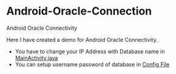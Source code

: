 # Android-Oracle-Connection
Android Oracle Connectivity

Here I have created a demo for Android Oracle Connectivity.

- You have to change your IP Address with Database name in [MainActivity.java](https://github.com/pratikbutani/Android-Oracle-Connection/blob/master/app/src/main/java/com/absingh/query/MainActivity.java#L38)
- You can setup username password of database in [Config File](https://github.com/pratikbutani/Android-Oracle-Connection/blob/master/app/src/main/assets/config.properties)
